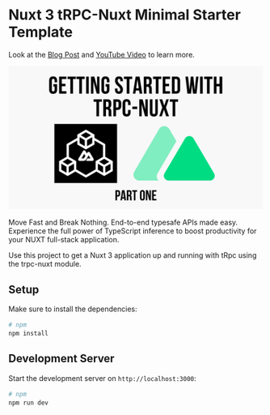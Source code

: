 # Nuxt 3 tRPC-Nuxt Minimal Starter Template

Look at the [Blog Post](https://dev.to/aaronksaunders/build-a-full-stack-typescript-application-with-nuxt-and-trpc-4gag)  and [YouTube Video](https://youtu.be/XX-4A4xkRB8) to learn more.

<img src="https://github.com/aaronksaunders/trpc-nuxt-video-app/blob/main/Mobile%20Development%20with%20vue%2C%20Vite%20and%20ionic%20Capacitor%20(11).png" />

Move Fast and Break Nothing. End-to-end typesafe APIs made easy. Experience the full power of TypeScript inference to boost productivity for your NUXT full-stack application.

Use this project to get a Nuxt 3 application up and running with tRpc using the trpc-nuxt module.

## Setup

Make sure to install the dependencies:

```bash
# npm
npm install

```

## Development Server

Start the development server on `http://localhost:3000`:

```bash
# npm
npm run dev
```
